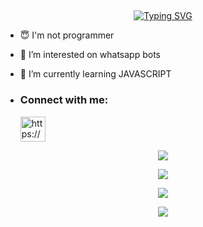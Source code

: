 ## <!-- Typing SVG -->
<p align="center">
    <a href="https://github.com/MRCRAZY19/HALF-BOT_V1">
        <img align="center"
        src="https://readme-typing-svg.herokuapp.com/?size=30&width=500&lines=HI!!+I+am+HALF%20+%20BOT+..."
            alt="Typing SVG"
        />
    </a>
</p>                                
 





- 😇 I'm not programmer
 
- 👀 I’m interested on whatsapp bots

- 🌱 I’m currently learning JAVASCRIPT
- <h3 align="left">Connect with me:</h3><p>   <a href="https://instagram.com/__.sanuwa.__" target="blank"><img align="center" src="https://telegra.ph/file/a171ac66c22c5617fe27b.png" alt="https://www.instagram.com/mr_johan_shezir" height="40" width="40" /></a>
</p>



 <p align="center"> <a href="https://github.com/MRCRAZY19/HALF-BOT_V1"><img src="https://github-profile-trophy.vercel.app/?username=MRCRAZY19&no-bg=true&no-frame=false&theme=algolia"></a></p>

<p align="center"> <a href="https://github.com/MRCRAZY19/HALF-BOT_V1"><img  src="http://github-readme-streak-stats.herokuapp.com?user=MRCRAZY19&theme=github-dark-blue&hide_border=false&background=DDD9DA00&stroke=00AEFF&fire=00AEFF&ring=00AEFF&currStreakNum=00AEFF&currStreakLabel=00AEFF&sideLabels=00AEFF&dates=00AEFF&sideNums=00AEFF"></a></p>
<p align="center"> <a href="https://github.com/MRCRAZY19/HALF-BOT_V1"><img src="https://github-readme-stats.vercel.app/api?username=MRCRAZY19&theme=algolia&bg_color=DDD9DA00&text_color=00AEFF&show_icons=TRUE&icon_color=00AEFF" > </a> </p>
<p align="center"> <a href="https://github.com/MRCRAZY19/HALF-BOT_V1"><img src="https://github-readme-stats.vercel.app/api/top-langs/?username=MRCRAZY19&hide=css,html&theme=algolia&bg_color=DDD9DA00&text_color=00AEFF" > </a> </p>